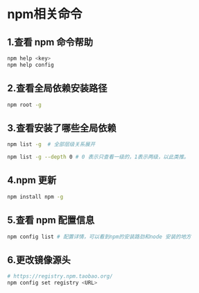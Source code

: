 <!--
 * @Description: npm&yarn文件夹
 * @Author: xiehuaqiang
 * @FilePath: /kaka-blog/src/docs/kaka/npm-yarn/npm相关命令.md
 * @Date: 2021-06-17 19:52:27
 * @LastEditTime: 2021-06-17 19:54:33
-->

# npm相关命令

## 1.查看 npm 命令帮助

```bash
npm help <key>
npm help config
```

## 2.查看全局依赖安装路径

```bash
npm root -g
```

## 3.查看安装了哪些全局依赖

```bash
npm list -g  # 全部层级关系展开

npm list -g --depth 0 # 0 表示只查看一级的，1表示两级，以此类推。
```

## 4.npm 更新

```bash
npm install npm -g
```

## 5.查看 npm 配置信息

```bash
npm config list # 配置详情，可以看到npm的安装路劲和node 安装的地方
```

## 6.更改镜像源头

```bash
# https://registry.npm.taobao.org/
npm config set registry <URL>
```
